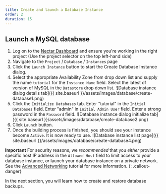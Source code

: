 ```yaml
---
title: Create and launch a Database Instance
order: 2
duration: 15
---
```


## Launch a MySQL database

1. Log on to the [Nectar Dashboard](https://dashboard.rc.nectar.org.au) and ensure you're working in the right project (Use the project selector on the top left-hand side)
1. Navigate to the `Project` / `Database` / `Instances` page
1. Click the `Launch Instance` button to start the Create Database Instance dialog.
1. Select the appropriate Availability Zone from drop down list and supply the name `tutorial` for the `Instance Name` field. Select the latest of version of MySQL in the `Datastore` drop down list.
![Database instance dialog details tab]({{ site.baseurl }}/assets/images/database/create-database1.png)
1. Click the `Initialize Databases` tab. Enter "tutorial" in the `Initial Databases` field. Enter "admin" in `Initial Admin User` field. Enter a strong password in the `Password` field.
![Database instance dialog initialize tab]({{ site.baseurl }}/assets/images/database/create-database2.png)
1. Click `Launch` button.
1. Once the building process is finished, you should see your instance become `Active`. It is now ready to use.
![Database instance list page]({{ site.baseurl }}/assets/images/database/create-database4.png)

**Important**
For security reasons, we *recommended* that you *either* provide a specific host IP address in the `Allowed Host` field to limit access to your database instance, *or* launch your database instance on a private network.  See the [Advanced Networking]({{site.baseurl}}/advanced-networking) tutorial for more information.
{: .callout-danger}

In the next section, you will learn how to create and restore database backups.

